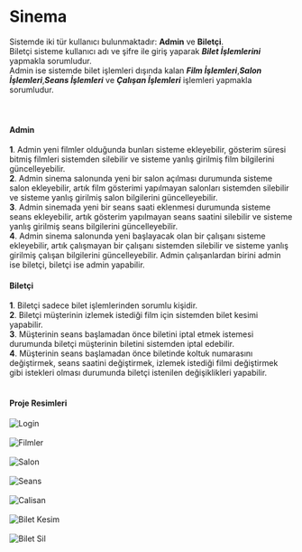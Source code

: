 # Sinema

Sistemde iki tür kullanıcı bulunmaktadır: **Admin** ve **Biletçi**.<br/>
Biletçi sisteme kullanıcı adı ve şifre ile giriş yaparak ***Bilet İşlemlerini*** yapmakla sorumludur.<br/>
Admin ise sistemde bilet işlemleri dışında kalan ***Film İşlemleri***,***Salon İşlemleri***,***Seans İşlemleri*** ve ***Çalışan İşlemleri*** işlemleri yapmakla sorumludur.<br/>
<br/><br/>

#### Admin <br/>
**1**. Admin yeni filmler olduğunda bunları sisteme ekleyebilir, gösterim süresi bitmiş filmleri sistemden silebilir ve sisteme yanlış girilmiş film bilgilerini güncelleyebilir.<br/>
**2**. Admin sinema salonunda yeni bir salon açılması durumunda sisteme salon ekleyebilir, artık film gösterimi yapılmayan salonları sistemden silebilir ve sisteme yanlış girilmiş salon bilgilerini güncelleyebilir.<br/>
**3**. Admin sinemada yeni bir seans saati eklenmesi durumunda sisteme seans ekleyebilir, artık gösterim yapılmayan seans saatini silebilir ve sisteme yanlış girilmiş seans bilgilerini güncelleyebilir.<br/>
**4**. Admin sinema salonunda yeni başlayacak olan bir çalışanı sisteme ekleyebilir, artık çalışmayan bir çalışanı sistemden silebilir ve sisteme yanlış girilmiş çalışan bilgilerini güncelleyebilir. Admin çalışanlardan birini admin ise biletçi, biletçi ise admin yapabilir.<br/>

#### Biletçi <br/>
**1**. Biletçi sadece bilet işlemlerinden sorumlu kişidir.<br/>
**2**. Biletçi müşterinin izlemek istediği film için sistemden bilet kesimi yapabilir.<br/>
**3**. Müşterinin seans başlamadan önce biletini iptal etmek istemesi durumunda biletçi müşterinin biletini sistemden iptal edebilir.<br/>
**4**. Müşterinin seans başlamadan önce biletinde koltuk numarasını değiştirmek, seans saatini değiştirmek, izlemek istediği filmi değiştirmek gibi istekleri olması durumunda biletçi istenilen değişiklikleri yapabilir.<br/>
<br/>

#### Proje Resimleri <br/>

![Login](https://github.com/dmrhalil/Sinema/blob/master/Resimler/Login.png)
<br/><br/>
![Filmler](https://github.com/dmrhalil/Sinema/blob/master/Resimler/Filmler.png)
<br/><br/>
![Salon](https://github.com/dmrhalil/Sinema/blob/master/Resimler/Salon.png)
<br/><br/>
![Seans](https://github.com/dmrhalil/Sinema/blob/master/Resimler/Seans.png)
<br/><br/>
![Calisan](https://github.com/dmrhalil/Sinema/blob/master/Resimler/Calisan.png)
<br/><br/>
![Bilet Kesim](https://github.com/dmrhalil/Sinema/blob/master/Resimler/Bilet%20Kesim.png)
<br/><br/>
![Bilet Sil](https://github.com/dmrhalil/Sinema/blob/master/Resimler/Bilet%20Sil.png)

